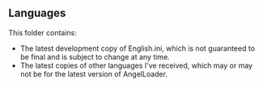 ## Languages

This folder contains:
- The latest development copy of English.ini, which is not guaranteed to be final and is subject to change at any time.
- The latest copies of other languages I've received, which may or may not be for the latest version of AngelLoader.